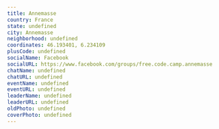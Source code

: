 ```yaml
---
title: Annemasse
country: France
state: undefined
city: Annemasse
neighborhood: undefined
coordinates: 46.193401, 6.234109
plusCode: undefined
socialName: Facebook
socialURL: https://www.facebook.com/groups/free.code.camp.annemasse
chatName: undefined
chatURL: undefined
eventName: undefined
eventURL: undefined
leaderName: undefined
leaderURL: undefined
oldPhoto: undefined
coverPhoto: undefined
---
```

